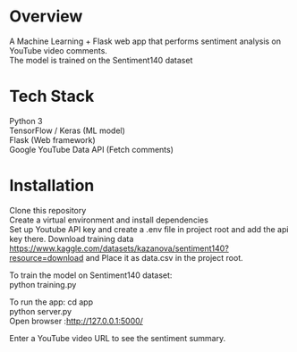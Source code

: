 # Overview

A Machine Learning + Flask web app that performs sentiment analysis on YouTube video comments.  
The model is trained on the Sentiment140 dataset  

# Tech Stack
Python 3  
TensorFlow / Keras (ML model)  
Flask (Web framework)  
Google YouTube Data API (Fetch comments)  

# Installation

Clone this repository  
Create a virtual environment and install dependencies   
Set up Youtube API key and create a .env file in project root and add the api key there.
Download training data https://www.kaggle.com/datasets/kazanova/sentiment140?resource=download and Place it as data.csv in the project root.     

To train the model on Sentiment140 dataset:  
python training.py  

To run the app: cd app  
python server.py  
Open browser :http://127.0.0.1:5000/   

Enter a YouTube video URL to see the sentiment summary.  
